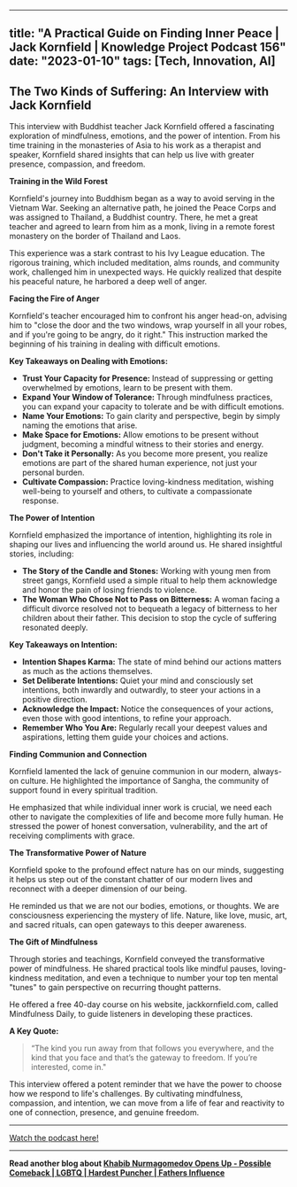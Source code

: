 
---
title: "A Practical Guide on Finding Inner Peace | Jack Kornfield | Knowledge Project Podcast 156"
date: "2023-01-10"
tags: [Tech, Innovation, AI]
---

## The Two Kinds of Suffering: An Interview with Jack Kornfield

This interview with Buddhist teacher Jack Kornfield offered a fascinating exploration of mindfulness, emotions, and the power of intention. From his time training in the monasteries of Asia to his work as a therapist and speaker, Kornfield shared insights that can help us live with greater presence, compassion, and freedom.

**Training in the Wild Forest**

Kornfield's journey into Buddhism began as a way to avoid serving in the Vietnam War. Seeking an alternative path, he joined the Peace Corps and was assigned to Thailand, a Buddhist country. There, he met a great teacher and agreed to learn from him as a monk, living in a remote forest monastery on the border of Thailand and Laos.

This experience was a stark contrast to his Ivy League education. The rigorous training, which included meditation, alms rounds, and community work, challenged him in unexpected ways. He quickly realized that despite his peaceful nature, he harbored a deep well of anger.

**Facing the Fire of Anger**

Kornfield's teacher encouraged him to confront his anger head-on, advising him to "close the door and the two windows, wrap yourself in all your robes, and if you're going to be angry, do it right." This instruction marked the beginning of his training in dealing with difficult emotions.

**Key Takeaways on Dealing with Emotions:**

* **Trust Your Capacity for Presence:** Instead of suppressing or getting overwhelmed by emotions, learn to be present with them.
* **Expand Your Window of Tolerance:** Through mindfulness practices, you can expand your capacity to tolerate and be with difficult emotions.
* **Name Your Emotions:** To gain clarity and perspective, begin by simply naming the emotions that arise.
* **Make Space for Emotions:** Allow emotions to be present without judgment, becoming a mindful witness to their stories and energy.
* **Don't Take it Personally:** As you become more present, you realize emotions are part of the shared human experience, not just your personal burden.
* **Cultivate Compassion:** Practice loving-kindness meditation, wishing well-being to yourself and others, to cultivate a compassionate response.

**The Power of Intention**

Kornfield emphasized the importance of intention, highlighting its role in shaping our lives and influencing the world around us. He shared insightful stories, including:

* **The Story of the Candle and Stones:** Working with young men from street gangs, Kornfield used a simple ritual to help them acknowledge and honor the pain of losing friends to violence.
* **The Woman Who Chose Not to Pass on Bitterness:** A woman facing a difficult divorce resolved not to bequeath a legacy of bitterness to her children about their father. This decision to stop the cycle of suffering resonated deeply.

**Key Takeaways on Intention:**

* **Intention Shapes Karma:** The state of mind behind our actions matters as much as the actions themselves.
* **Set Deliberate Intentions:** Quiet your mind and consciously set intentions, both inwardly and outwardly, to steer your actions in a positive direction.
* **Acknowledge the Impact:** Notice the consequences of your actions, even those with good intentions, to refine your approach.
* **Remember Who You Are:** Regularly recall your deepest values and aspirations, letting them guide your choices and actions.

**Finding Communion and Connection**

Kornfield lamented the lack of genuine communion in our modern, always-on culture. He highlighted the importance of Sangha, the community of support found in every spiritual tradition. 

He emphasized that while individual inner work is crucial, we need each other to navigate the complexities of life and become more fully human. He stressed the power of honest conversation, vulnerability, and the art of receiving compliments with grace.

**The Transformative Power of Nature**

Kornfield spoke to the profound effect nature has on our minds, suggesting it helps us step out of the constant chatter of our modern lives and reconnect with a deeper dimension of our being. 

He reminded us that we are not our bodies, emotions, or thoughts. We are consciousness experiencing the mystery of life. Nature, like love, music, art, and sacred rituals, can open gateways to this deeper awareness.

**The Gift of Mindfulness**

Through stories and teachings, Kornfield conveyed the transformative power of mindfulness. He shared practical tools like mindful pauses, loving-kindness meditation, and even a technique to number your top ten mental "tunes" to gain perspective on recurring thought patterns.

He offered a free 40-day course on his website, jackkornfield.com, called Mindfulness Daily, to guide listeners in developing these practices.

**A Key Quote:**

> “The kind you run away from that follows you everywhere, and the kind that you face and that’s the gateway to freedom. If you’re interested, come in."

This interview offered a potent reminder that we have the power to choose how we respond to life's challenges. By cultivating mindfulness, compassion, and intention, we can move from a life of fear and reactivity to one of connection, presence, and genuine freedom.

---
        




<a href="https://youtube.com/watch?v=D9ayv-y4XBo" target="_blank">Watch the podcast here!</a>


---

**Read another blog about [Khabib Nurmagomedov Opens Up - Possible Comeback | LGBTQ | Hardest Puncher | Fathers Influence](./20230821-khabibnurmagomedov-pbdpodcast.md)**
